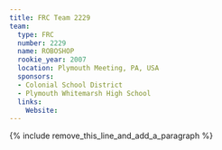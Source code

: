 ```yaml
---
title: FRC Team 2229
team:
  type: FRC
  number: 2229
  name: ROBOSHOP
  rookie_year: 2007
  location: Plymouth Meeting, PA, USA
  sponsors:
  - Colonial School District
  - Plymouth Whitemarsh High School
  links:
    Website:
---
```


{% include remove_this_line_and_add_a_paragraph %}
